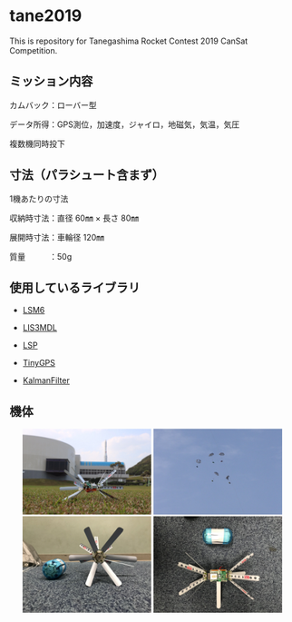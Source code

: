 # tane2019
This is repository for Tanegashima Rocket Contest 2019 CanSat Competition.

## ミッション内容

カムバック：ローバー型

データ所得：GPS測位，加速度，ジャイロ，地磁気，気温，気圧

複数機同時投下

## 寸法（パラシュート含まず）

1機あたりの寸法

収納時寸法：直径 60㎜ × 長さ 80㎜

展開時寸法：車輪径 120㎜

質量　　　：50g

## 使用しているライブラリ

 - [LSM6](https://github.com/pololu/lsm6-arduino)

 - [LIS3MDL](https://github.com/pololu/lis3mdl-arduino)

 - [LSP](https://github.com/pololu/lps-arduino)

 - [TinyGPS](http://arduiniana.org/libraries/tinygpsplus/)

 - [KalmanFilter](https://github.com/TKJElectronics/KalmanFilter)
 
 ## 機体

<div align="center">
<img src="https://raw.githubusercontent.com/ymt117/tane2019/master/image/capsule_sat%20(3).JPG" alt="img" width="45%">
<img src="https://raw.githubusercontent.com/ymt117/tane2019/master/image/capsule_sat%20(2).JPG" alt="img" width="45%">
<img src="https://raw.githubusercontent.com/ymt117/tane2019/master/image/capsule_sat%20(1).JPG" alt="img" width="45%">
<img src="https://raw.githubusercontent.com/ymt117/tane2019/master/image/capsule_sat%20(4).JPG" alt="img" width="45%">
</div>
